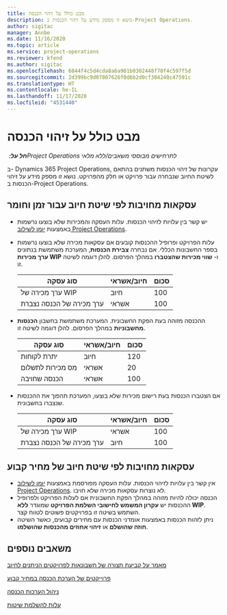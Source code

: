 ```yaml
---
title: מבט כולל על זיהוי הכנסה
description: נושא זו מספק מידע על זיהוי הכנסות ב-Project Operations.
author: sigitac
manager: Annbe
ms.date: 11/16/2020
ms.topic: article
ms.service: project-operations
ms.reviewer: kfend
ms.author: sigitac
ms.openlocfilehash: 6844f4c5d4cda8a6a901b0302448f70f4c597f5d
ms.sourcegitcommit: 2d399bc9d07807626f0d6b2d0cf304240c47591c
ms.translationtype: HT
ms.contentlocale: he-IL
ms.lasthandoff: 11/17/2020
ms.locfileid: "4531440"
---
```

# <a name="revenue-recognition-overview"></a>מבט כולל על זיהוי הכנסה

_**חל על:** ‏Project Operations לתרחישים מבוססי משאבים/ללא מלאי_

ב- Dynamics 365 Project Operations, עקרונות של זיהוי הכנסות משתנים בהתאם לשיטת החיוב שנבחרה עבור פרויקט או חלק מהפרויקט. נושא זו מספק מידע על זיהוי הכנסות ב-Project Operations.

## <a name="transactions-accounted-using-time-and-material-billing-method"></a>עסקאות מחויבות לפי שיטת חיוב עבור זמן וחומר

- יש קשר בין עלויות לזיהוי הכנסות. עלות העסקה והמכירות שלא בוצעו נרשמות באמצעות [יומן לשילוב Project Operations](../project-accounting/project-operations-integration-journal.md).
- עלות הפרויקט ופרופיל ההכנסות קובעים אם עסקאות מכירה שלא בוצעו נרשמות בספר החשבונות הכללי. אם נבחרה **צבירת הכנסות**, המערכת משתמשת בנתונים **ערך מכירות WIP** ו- **שווי מכירות שהצטברו** במהלך הפרסום. להלן דוגמה לשיטה זו.  

  | סוג עסקה | חיוב/אשראי | סכום |
  | --- | --- | --- |
  | ערך מכירה של WIP | חיוב | 100 |
  | ערך מכירה של הכנסה נצברת | אשראי | 100 |

- ההכנסה מזוהה בעת הפקת החשבונית. המערכת משתמשת בחשבון **הכנסות מחשבוניות** במהלך הפרסום. להלן דוגמה לשיטה זו.  

  | סוג עסקה | חיוב/אשראי | סכום |
  | --- | --- | --- |
  | יתרת לקוחות | חיוב | 120 |
  | מס מכירות לתשלום | אשראי | 20 |
  | הכנסה שחויבה | אשראי | 100 |

- אם הצטברו הכנסות בעת רישום מכירות שלא בוצעו, המערכת תהפוך את ההכנסות שנצברו בחשבונית.

  | סוג עסקה | חיוב/אשראי | סכום |
  | --- | --- | --- |
  | ערך מכירה של WIP | אשראי | 100 |
  | ערך מכירה של הכנסה נצברת | חיוב | 100 |

## <a name="transactions-accounted-using-the-fixed-price-billing-method"></a>עסקאות מחויבות לפי שיטת חיוב של מחיר קבוע

- אין קשר בין עלויות לזיהוי הכנסות. עלות העסקה מפורסמת באמצעות [יומן לשילוב Project Operations](../project-accounting/project-operations-integration-journal.md). לא נוצרות עסקאות מכירה שלא חויבו.
- הכנסה יכולה להיות מזוהה במהלך הפקת החשבונית אם לעלות הפרויקט ולפרופיל ההכנסות יש **עקרון המשמש לחישובי השלמת הפרויקט** שמוגדר **ללא WIP**. השתמש בשיטה זו בפרויקטים פשוטים לטווח קצר.
- ניתן לזהות הכנסות באמצעות אומדני הכנסות עם מחירים קבועים, כאשר השיטה **חוזה שהושלם** או **זיהוי אחוזים מהכנסות שהושלמו**.

## <a name="additional-resources"></a>משאבים נוספים
[מאמר על קביעת תצורה של חשבונאות לפרויקטים הניתנים לחיוב](../project-accounting/configure-accounting-billable-projects.md)

[פרוייקטים של הערכת הכנסה במחיר קבוע](rev-rec-percentage-completion-method.md)

[ניהול הערכות הכנסה](rev-rec-completed-contract-method.md)

[עלות להשלמת שיטות](cost-complete-methods.md)
